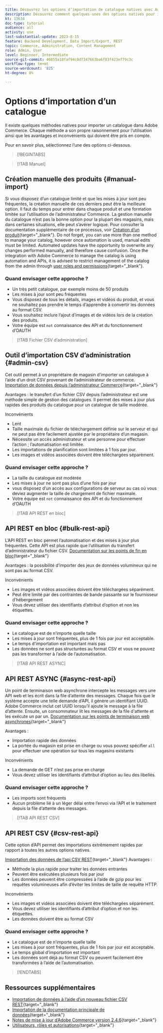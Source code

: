 ```yaml
---
title: Découvrez les options d’importation de catalogue natives avec Adobe Commerce
description: Découvrez comment quelques-unes des options natives pour importer votre catalogue dans votre boutique Adobe Commerce.
kt: 13634
doc-type: tutorial
audience: all
activity: use
last-substantial-update: 2023-8-15
feature: Backend Development, Data Import/Export, REST
topic: Commerce, Administration, Content Management
role: Admin, User
level: Beginner, Intermediate
source-git-commit: 46855a18faf94c0d7347663ba6f83f423ef79c3c
workflow-type: tm+mt
source-wordcount: '825'
ht-degree: 0%

---
```


# Options d’importation d’un catalogue

Il existe quelques méthodes natives pour importer un catalogue dans Adobe Commerce. Chaque méthode a son propre raisonnement pour l’utilisation ainsi que les avantages et inconvénients qui doivent être pris en compte.

Pour en savoir plus, sélectionnez l’une des options ci-dessous.

>[!BEGINTABS]

>[!TAB Manuel]

## Création manuelle des produits {#manual-import}

Si vous disposez d’un catalogue limité et que les mises à jour sont peu fréquentes, la création manuelle de ces derniers peut être la meilleure option. Il faut du temps pour entrer dans chaque produit et une formation limitée sur l’utilisation de l’administrateur Commerce. La gestion manuelle du catalogue n’est pas la bonne option pour la plupart des magasins, mais dans certaines situations, elle peut s’avérer logique. Pour consulter la documentation supplémentaire de ce processus, voir [Création d’un produit](https://experienceleague.adobe.com/docs/commerce-admin/catalog/products/product-create.html){target="_blank"}. Do not forget, you can use more than one method to manage your catalog, however once automation is used, manual edits must be limited. Automated updates have the opportunity to overwrite any changes performed manually, and therefore cause confusion. Once the integration with Adobe Commerce to manage the catalog is using automation and APIs, it is advised to restrict management of the catalog from the admin through [user roles and permissions](https://experienceleague.adobe.com/docs/commerce-admin/systems/user-accounts/permissions-user-roles.html){target="_blank"}.



### Quand envisager cette approche ?

- Un très petit catalogue, par exemple moins de 50 produits
- Les mises à jour sont peu fréquentes
- Vous disposez de tous les détails, images et vidéos du produit, et vous ne souhaitez pas prendre le temps d’apprendre à convertir les données au format CSV.
- Vous souhaitez inclure l’ajout d’images et de vidéos lors de la création des produits.
- Votre équipe est `not` connaissance des API et du fonctionnement d’OAUTH



>[!TAB Fichier CSV d’administration]

## Outil d’importation CSV d’administration {#admin-csv}

Cet outil permet à un propriétaire de magasin d’importer un catalogue à l’aide d’un droit CSV provenant de l’administrateur de commerce.
[Importation de données depuis l’administrateur Commerce](https://experienceleague.adobe.com/docs/commerce-admin/systems/data-transfer/import/data-import.html){target="_blank"}

Avantages : le transfert d’un fichier CSV depuis l’administrateur est une méthode simple de gestion des catalogues. Il permet des mises à jour plus rapides des produits du catalogue pour un catalogue de taille modérée.

Inconvénients

- Lent
- Taille maximale du fichier de téléchargement définie sur le serveur et qui ne peut pas être facilement ajustée par le propriétaire d’un magasin.
- Nécessite un accès administrateur et une personne pour effectuer l’action ; l’automatisation est limitée.
- Les importations de planification sont limitées à 1 fois par jour.
- Les images et vidéos associées doivent être téléchargées séparément.



### Quand envisager cette approche ?

- La taille du catalogue est modérée
- Les mises à jour ne sont pas plus d’une fois par jour
- vous disposez d’un accès aux configurations de serveur au cas où vous deviez augmenter la taille de chargement de fichier maximale.
- Votre équipe est `not` connaissance des API et du fonctionnement d’OAUTH



>[!TAB API REST en bloc]

## API REST en bloc {#bulk-rest-api}

L’API REST en bloc permet l’automatisation et des mises à jour plus fréquentes. Cette API est plus rapide que l’utilisation du transfert d’administrateur du fichier CSV.
[Documentation sur les points de fin en bloc](https://developer.adobe.com/commerce/webapi/rest/use-rest/bulk-endpoints/){target="_blank"}

Avantages : la possibilité d’importer des jeux de données volumineux qui ne sont pas au format CSV.

Inconvénients

- Les images et vidéos associées doivent être téléchargées séparément.
- Peut être limité par des contraintes de bande passante sur le fournisseur d’hébergement
- Vous devez utiliser des identifiants d’attribut d’option et non les étiquettes.



### Quand envisager cette approche ?

- Le catalogue est de n’importe quelle taille
- Les mises à jour sont fréquentes, plus de 1 fois par jour est acceptable.
- Le temps d&#39;importation est important mais pas
- Les données ne sont pas structurées au format CSV et vous ne pouvez pas les transformer à l’aide de l’automatisation.



>[!TAB API REST ASYNC]

## API REST ASYNC {#async-rest-api}

Un point de terminaison web asynchrone intercepte les messages vers une API web et les écrit dans la file d’attente des messages. Chaque fois que le système accepte une telle demande d’API, il génère un identifiant UUID. Adobe Commerce inclut cet UUID lorsqu’il ajoute le message à la file d’attente. Ensuite, un consommateur lit les messages de la file d&#39;attente et les exécute un par un.
[Documentation sur les points de terminaison web asynchrones](https://developer.adobe.com/commerce/webapi/rest/use-rest/asynchronous-web-endpoints/){target="_blank"}

Avantages :

- Importation rapide des données
- La portée du magasin est prise en charge ou vous pouvez spécifier `all` pour effectuer une opération sur tous les magasins existants

Inconvénients

- La demande de GET n’est pas prise en charge
- Vous devez utiliser les identifiants d’attribut d’option au lieu des libellés.


### Quand envisager cette approche ?

- Les imports sont fréquents
- Aucun problème lié à un léger délai entre l’envoi via l’API et le traitement depuis la file d’attente des messages.



>[!TAB API REST CSV]

## API REST CSV {#csv-rest-api}

Cette option d’API permet des importations extrêmement rapides par rapport à toutes les autres options natives.

[Importation des données de l’api CSV REST](https://developer.adobe.com/commerce/webapi/rest/modules/import/){target="_blank"}
Avantages :

- Méthode la plus rapide pour traiter les données entrantes
- Peuvent être exécutées plusieurs fois par jour
- Les données peuvent être compressées à l’aide de gzip pour les requêtes volumineuses afin d’éviter les limites de taille de requête HTTP.

Inconvénients

- Les images et vidéos associées doivent être téléchargées séparément.
- Vous devez utiliser les identifiants d’attribut d’option et non les étiquettes.
- Les données doivent être au format CSV

### Quand envisager cette approche ?

- Le catalogue est de n’importe quelle taille
- Les mises à jour sont fréquentes, plus de 1 fois par jour est acceptable.
- Le temps global d’importation est important
- Les données sont déjà au format CSV ou peuvent facilement être transformées à l’aide de l’automatisation.



>[!ENDTABS]

## Ressources supplémentaires

- [Importation de données à l’aide d’un nouveau fichier CSV REST](https://developer.adobe.com/commerce/webapi/rest/modules/import/){target="_blank"}
- [Importation de la documentation principale de données](https://experienceleague.adobe.com/docs/commerce-admin/systems/data-transfer/import/data-import.html){target="_blank"}
- [Notes de mise à jour d’Adobe Commerce version 2.4.6](https://experienceleague.adobe.com/docs/commerce-operations/release/notes/adobe-commerce/2-4-6.html){target="_blank"}
- [Utilisateurs, rôles et autorisations](../site-management/users-roles-permissions.md){target="_blank"}
